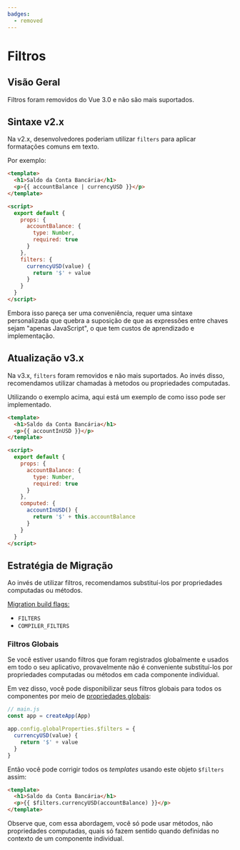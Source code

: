 ```yaml
---
badges:
  - removed
---
```


# Filtros <MigrationBadges :badges="$frontmatter.badges" />

## Visão Geral

Filtros foram removidos do Vue 3.0 e não são mais suportados.

## Sintaxe v2.x

Na v2.x, desenvolvedores poderiam utilizar `filters` para aplicar formatações comuns em texto.

Por exemplo:

```html
<template>
  <h1>Saldo da Conta Bancária</h1>
  <p>{{ accountBalance | currencyUSD }}</p>
</template>

<script>
  export default {
    props: {
      accountBalance: {
        type: Number,
        required: true
      }
    },
    filters: {
      currencyUSD(value) {
        return '$' + value
      }
    }
  }
</script>
```

Embora isso pareça ser uma conveniência, requer uma sintaxe personalizada que quebra a suposição de que as expressões entre chaves sejam "apenas JavaScript", o que tem custos de aprendizado e implementação.

## Atualização v3.x

Na v3.x, `filters` foram removidos e não mais suportados. Ao invés disso, recomendamos utilizar chamadas à metodos ou propriedades computadas.

Utilizando o exemplo acima, aqui está um exemplo de como isso pode ser implementado.

```html
<template>
  <h1>Saldo da Conta Bancária</h1>
  <p>{{ accountInUSD }}</p>
</template>

<script>
  export default {
    props: {
      accountBalance: {
        type: Number,
        required: true
      }
    },
    computed: {
      accountInUSD() {
        return '$' + this.accountBalance
      }
    }
  }
</script>
```

## Estratégia de Migração

Ao invés de utilizar filtros, recomendamos substituí-los por propriedades computadas ou métodos.

[Migration build flags:](migration-build.html#compat-configuration)

- `FILTERS`
- `COMPILER_FILTERS`

### Filtros Globais

Se você estiver usando filtros que foram registrados globalmente e usados em todo o seu aplicativo, provavelmente não é conveniente substituí-los por propriedades computadas ou métodos em cada componente individual.

Em vez disso, você pode disponibilizar seus filtros globais para todos os componentes por meio de [propriedades globais](../../api/application-config.html#globalproperties):

```js
// main.js
const app = createApp(App)

app.config.globalProperties.$filters = {
  currencyUSD(value) {
    return '$' + value
  }
}
```

Então você pode corrigir todos os _templates_ usando este objeto `$filters` assim:

```html
<template>
  <h1>Saldo da Conta Bancária</h1>
  <p>{{ $filters.currencyUSD(accountBalance) }}</p>
</template>
```

Observe que, com essa abordagem, você só pode usar métodos, não propriedades computadas, quais só fazem sentido quando definidas no contexto de um componente individual.